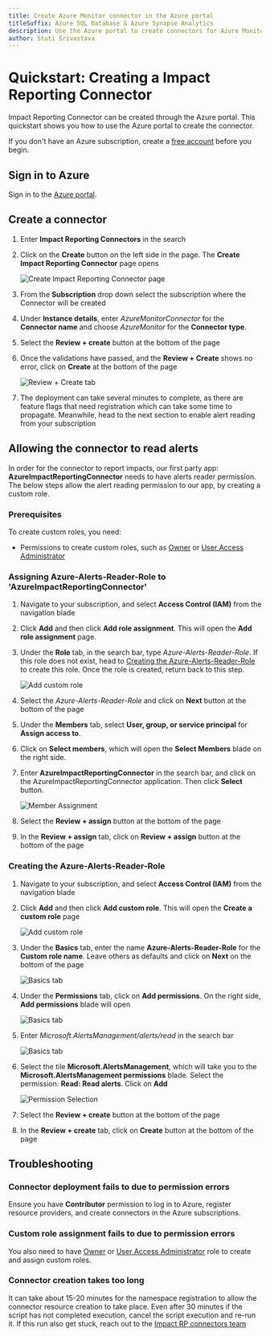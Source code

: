 ```yaml
---
title: Create Azure Monitor connector in the Azure portal
titleSuffix: Azure SQL Database & Azure Synapse Analytics
description: Use the Azure portal to create connectors for Azure Monitor alerts
author: Stuti Srivastava
---
```


# Quickstart: Creating a Impact Reporting Connector

Impact Reporting Connector can be created through the Azure portal. This quickstart shows you how to use the Azure portal to create the connector.

If you don't have an Azure subscription, create a [free account](https://azure.microsoft.com/free/?WT.mc_id=A261C142F) before you begin.

## Sign in to Azure

Sign in to the [Azure portal](https://portal.azure.com).

## Create a connector

1. Enter **Impact Reporting Connectors** in the search
2. Click on the **Create** button on the left side in the page. The **Create Impact Reporting Connector** page opens

    ![Create Impact Reporting Connector page](Images/Create%20Impact%20Reporting%20Connector%20page.png)

3. From the **Subscription** drop down select the subscription where the Connector will be created
4. Under **Instance details**, enter *AzureMonitorConnector* for the **Connector name** and choose *AzureMonitor* for the **Connector type**.
5. Select the **Review + create** button at the bottom of the page
6. Once the validations have passed, and the **Review + Create** shows no error, click on **Create** at the bottom of the page

   ![Review + Create tab](Images/Review%20and%20Create%20tab.png) 

7. The deployment can take several minutes to complete, as there are feature flags that need registration which can take some time to propagate. Meanwhile, head to the next section to enable alert reading from your subscription

## Allowing the connector to read alerts

In order for the connector to report impacts, our first party app: **AzureImpactReportingConnector** needs to have alerts reader permission. The below steps allow the alert reading permission to our app, by creating a custom role.

### Prerequisites

To create custom roles, you need:

- Permissions to create custom roles, such as [Owner](https://learn.microsoft.com/en-us/azure/role-based-access-control/built-in-roles#owner) or [User Access Administrator](https://learn.microsoft.com/en-us/azure/role-based-access-control/built-in-roles#user-access-administrator)

### Assigning Azure-Alerts-Reader-Role to 'AzureImpactReportingConnector'

1. Navigate to your subscription, and select **Access Control (IAM)** from the navigation blade
2. Click **Add** and then click **Add role assignment**. This will open the **Add role assignment** page. 
3. Under the **Role** tab, in the search bar, type *Azure-Alerts-Reader-Role*. If this role does not exist, head to [Creating the Azure-Alerts-Reader-Role](#creating-the-azure-alerts-reader-role) to create this role. Once the role is created, return back to this step.

    ![Add custom role](Images/Role%20Assignment/Role%20Selection.png)

4. Select the *Azure-Alerts-Reader-Role* and click on **Next** button at the bottom of the page
5. Under the **Members** tab, select **User, group, or service principal** for **Assign access to**.
6. Click on **Select members**, which will open the **Select Members** blade on the right side.
7. Enter **AzureImpactReportingConnector** in the search bar, and click on the AzureImpactReportingConnector application. Then click **Select** button.

    ![Member Assignment](Images/Role%20Assignment/Member%20Selection.png)

8. Select the **Review + assign** button at the bottom of the page
9. In the **Review + assign** tab, click on **Review + assign** button at the bottom of the page

### Creating the Azure-Alerts-Reader-Role

1. Navigate to your subscription, and select **Access Control (IAM)** from the navigation blade
2. Click **Add** and then click **Add custom role**. This will open the **Create a custom role** page

    ![Add custom role](Images/Custom%20Role/Add%20Custom%20Role.png)

3. Under the **Basics** tab, enter the name **Azure-Alerts-Reader-Role** for the **Custom role name**. Leave others as defaults and click on **Next** on the bottom of the page

    ![Basics tab](Images/Custom%20Role/Basics%20Tab.png)

4. Under the **Permissions** tab, click on **Add permissions**. On the right side, **Add permissions** blade will open

    ![Basics tab](Images/Custom%20Role/Permissions%20Tab.png)

5. Enter *Microsoft.AlertsManagement/alerts/read* in the search bar

    ![Basics tab](Images/Custom%20Role/Add%20Permissions.png)

6. Select the tile **Microsoft.AlertsManagement**, which will take you to the **Microsoft.AlertsManagement permissions** blade. Select the permission: **Read: Read alerts**. Click on **Add**

    ![Permission Selection](Images/Custom%20Role/Permission%20Selection.png)

7. Select the **Review + create** button at the bottom of the page
8. In the **Review + create** tab, click on **Create** button at the bottom of the page

## Troubleshooting

### Connector deployment fails to due to permission errors

Ensure you have **Contributor** permission to log in to Azure, register resource providers, and create connectors in the Azure subscriptions.

### Custom role assignment fails to due to permission errors

You also need to have [Owner](https://learn.microsoft.com/en-us/azure/role-based-access-control/built-in-roles#owner) or [User Access Administrator](https://learn.microsoft.com/en-us/azure/role-based-access-control/built-in-roles#user-access-administrator) role to create and assign custom roles.

### Connector creation takes too long

It can take about 15-20 minutes for the namespace registration to allow the connector resource creation to take place. Even after 30 minutes if the script has not completed execution, cancel the script execution and re-run it. If this run also get stuck, reach out to the [Impact RP connectors team](mailto:impactrp-preview@microsoft.com)